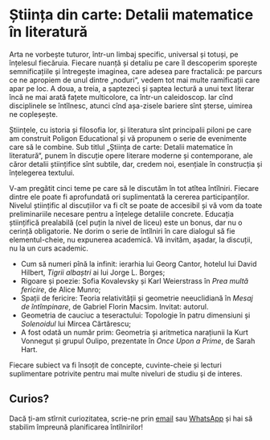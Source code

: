 # Știința din carte: Detalii matematice în literatură

Arta ne vorbește tuturor, într-un limbaj specific, universal și 
totuși, pe înțelesul fiecăruia. Fiecare nuanță și detaliu pe care 
îl descoperim sporește semnificațiile și întregește imaginea, care 
adesea pare fractalică: pe parcurs ce ne apropiem de unul dintre 
„noduri“, vedem tot mai multe ramificații care apar pe loc. A doua, 
a treia, a șaptezeci și șaptea lectură a unui text literar încă ne mai 
arată fațete multicolore, ca într-un caleidoscop. Iar cînd disciplinele 
se întîlnesc, atunci cînd așa-zisele bariere sînt șterse, uimirea ne copleșește.

Științele, cu istoria și filosofia lor, și literatura sînt principalii 
piloni pe care am construit Poligon Educational și vă propunem o serie 
de evenimente care să le combine. Sub titlul „Știința de carte: Detalii 
matematice în literatură“, punem în discuție opere literare moderne și 
contemporane, ale căror detalii științifice sînt subtile, dar, credem noi, 
esențiale în construcția și înțelegerea textului.

V-am pregătit cinci teme pe care să le discutăm în tot atîtea întîlniri. 
Fiecare dintre ele poate fi aprofundată ori suplimentată la cererea participanților.
Nivelul științific al discuțiilor va fi cît se poate de accesibil și vă vom da 
toate preliminariile necesare pentru a înțelege detaliile concrete. Educația 
științifică prealabilă (cel puțin la nivel de liceu) este un bonus, dar nu o 
cerință obligatorie. Ne dorim o serie de întîlniri în care dialogul să fie 
elementul-cheie, nu expunerea academică. Vă invităm, așadar, la discuții, 
nu la un curs academic.

* Cum să numeri pînă la infinit: ierarhia lui Georg Cantor, hotelul lui David Hilbert, *Tigrii albaștri* ai lui Jorge L. Borges;
* Rigoare și poezie: Sofia Kovalevsky și Karl Weierstrass în *Prea multă fericire*, de Alice Munro;
* Spații de fericire: Teoria relativității și geometrie neeuclidiană în *Mesaj de întîmpinare*, de Gabriel Florin Macsim. Invitat: autorul.
* Geometria de cauciuc a teseractului: Topologie în patru dimensiuni și *Solenoidul* lui Mircea Cărtărescu;
* A fost odată un număr prim: Geometria și aritmetica narațiunii la Kurt Vonnegut și grupul Oulipo, prezentate în *Once Upon a Prime*, de Sarah Hart.


Fiecare subiect va fi însoțit de concepte, cuvinte-cheie și lecturi suplimentare potrivite pentru mai multe niveluri de studiu și de interes.

## Curios?
Dacă ți-am stîrnit curiozitatea, scrie-ne prin [email](mailto:adrianmanea@poligon-edu.ro) sau 
[WhatsApp](https://wa.me/40750408128) și hai să stabilim împreună planificarea întîlnirilor!